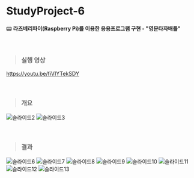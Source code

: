 # StudyProject-6
📟 <strong>라즈베리파이(Raspberry Pi)를 이용한 응용프로그램 구현 - "영문타자배틀"</strong><br><br><br>

> ### 실행 영상
https://youtu.be/fiVIYTekSDY
<br/><br/><br/>

> ### 개요
![슬라이드2](https://user-images.githubusercontent.com/76520025/116525523-912c3b80-a913-11eb-9ec8-911e1ecbef71.JPG)
![슬라이드3](https://user-images.githubusercontent.com/76520025/116525526-91c4d200-a913-11eb-9d7f-4156c090a0cc.JPG)
<br/><br/><br/>

> ### 결과
![슬라이드6](https://user-images.githubusercontent.com/76520025/116525527-925d6880-a913-11eb-9358-3074e6390a3b.JPG)
![슬라이드7](https://user-images.githubusercontent.com/76520025/116525528-925d6880-a913-11eb-83e5-bfef05b51c7f.JPG)
![슬라이드8](https://user-images.githubusercontent.com/76520025/116525530-92f5ff00-a913-11eb-97ca-61f90e95bd17.JPG)
![슬라이드9](https://user-images.githubusercontent.com/76520025/116525532-938e9580-a913-11eb-966a-e881501cc87d.JPG)
![슬라이드10](https://user-images.githubusercontent.com/76520025/116525533-938e9580-a913-11eb-8f3d-af7f12ff126a.JPG)
![슬라이드11](https://user-images.githubusercontent.com/76520025/116525534-94272c00-a913-11eb-979f-14e77c6d26ce.JPG)
![슬라이드12](https://user-images.githubusercontent.com/76520025/116525536-94272c00-a913-11eb-8eb0-0aff0f423618.JPG)
![슬라이드13](https://user-images.githubusercontent.com/76520025/116525542-94bfc280-a913-11eb-8e32-37d7b9d6dd56.JPG)
